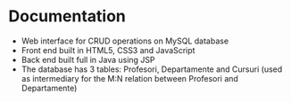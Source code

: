 # Documentation
- Web interface for CRUD operations on MySQL database
- Front end built in HTML5, CSS3 and JavaScript
- Back end built full in Java using JSP
- The database has 3 tables: Profesori, Departamente and Cursuri (used as intermediary for the M:N relation between Profesori and Departamente)
